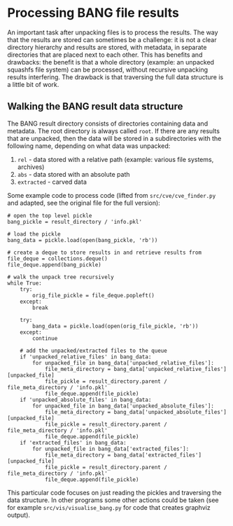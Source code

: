 # Processing BANG file results

An important task after unpacking files is to process the results. The way that
the results are stored can sometimes be a challenge: it is not a clear
directory hierarchy and results are stored, with metadata, in separate
directories that are placed next to each other. This has benefits and
drawbacks: the benefit is that a whole directory (example: an unpacked squashfs
file system) can be processed, without recursive unpacking results
interfering. The drawback is that traversing the full data structure is a
little bit of work.

## Walking the BANG result data structure

The BANG result directory consists of directories containing data and
metadata. The root directory is always called `root`. If there are any results
that are unpacked, then the data will be stored in a subdirectories with the
following name, depending on what data was unpacked:

1. `rel` - data stored with a relative path (example: various
   file systems, archives)
2. `abs` - data stored with an absolute path
3. `extracted` - carved data

Some example code to process code (lifted from `src/cve/cve_finder.py` and
adapted, see the original file for the full version):

```
# open the top level pickle
bang_pickle = result_directory / 'info.pkl'

# load the pickle
bang_data = pickle.load(open(bang_pickle, 'rb'))

# create a deque to store results in and retrieve results from
file_deque = collections.deque()
file_deque.append(bang_pickle)

# walk the unpack tree recursively
while True:
    try:
        orig_file_pickle = file_deque.popleft()
    except:
        break

    try:
        bang_data = pickle.load(open(orig_file_pickle, 'rb'))
    except:
        continue

    # add the unpacked/extracted files to the queue
    if 'unpacked_relative_files' in bang_data:
        for unpacked_file in bang_data['unpacked_relative_files']:
            file_meta_directory = bang_data['unpacked_relative_files'][unpacked_file]
            file_pickle = result_directory.parent / file_meta_directory / 'info.pkl'
            file_deque.append(file_pickle)
    if 'unpacked_absolute_files' in bang_data:
        for unpacked_file in bang_data['unpacked_absolute_files']:
            file_meta_directory = bang_data['unpacked_absolute_files'][unpacked_file]
            file_pickle = result_directory.parent / file_meta_directory / 'info.pkl'
            file_deque.append(file_pickle)
    if 'extracted_files' in bang_data:
        for unpacked_file in bang_data['extracted_files']:
            file_meta_directory = bang_data['extracted_files'][unpacked_file]
            file_pickle = result_directory.parent / file_meta_directory / 'info.pkl'
            file_deque.append(file_pickle)
```

This particular code focuses on just reading the pickles and traversing the
data structure. In other programs some other actions could be taken (see for
example `src/vis/visualise_bang.py` for code that creates graphviz output).
